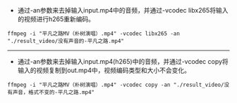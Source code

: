 * 通过-an参数来去掉输入input.mp4中的音频，并通过-vcodec libx265将输入的视频进行h265重新编码。
```shell
ffmpeg -i "平凡之路MV（朴树演唱）.mp4" -vcodec libx265 -an "./result_video/没有声音的-平凡之路.mp4"
```

----
* 通过-an参数来去掉输入input.mp4(h265)中的音频，并通过-vcodec copy将输入的视频复制到out.mp4中，视频编码类型和大小不会变化。
```shell
ffmpeg -i "平凡之路MV（朴树演唱）.mp4" -vcodec copy -an "./result_video/没有声音，格式不变的-平凡之路.mp4"
```
